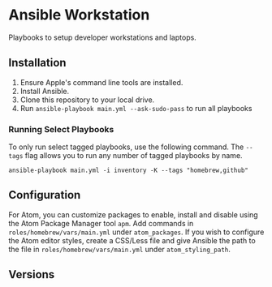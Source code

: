 # Ansible Workstation
Playbooks to setup developer workstations and laptops.


## Installation

  1. Ensure Apple's command line tools are installed.
  2. Install Ansible.
  3. Clone this repository to your local drive.
  4. Run `ansible-playbook main.yml --ask-sudo-pass` to run all playbooks

### Running Select Playbooks

To only run select tagged playbooks, use the following command. The `--tags` flag allows you to run any number of tagged playbooks by name.

    ansible-playbook main.yml -i inventory -K --tags "homebrew,github"

## Configuration
For Atom, you can customize packages to enable, install and disable using the Atom Package Manager tool `apm`. Add commands in `roles/homebrew/vars/main.yml` under `atom_packages`. If you wish to configure the Atom editor styles, create a CSS/Less file and give Ansible the path to the file in `roles/homebrew/vars/main.yml` under `atom_styling_path`.

## Versions